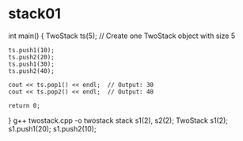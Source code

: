 # stack01

int main() {
    TwoStack ts(5);   // Create one TwoStack object with size 5
    
    ts.push1(10);
    ts.push2(20);
    ts.push1(30);
    ts.push2(40);

    cout << ts.pop1() << endl;  // Output: 30
    cout << ts.pop2() << endl;  // Output: 40
    
    return 0;
}
g++ twostack.cpp -o twostack
stack s1(2), s2(2);
TwoStack s1(2);
s1.push1(20);
s1.push2(10);
